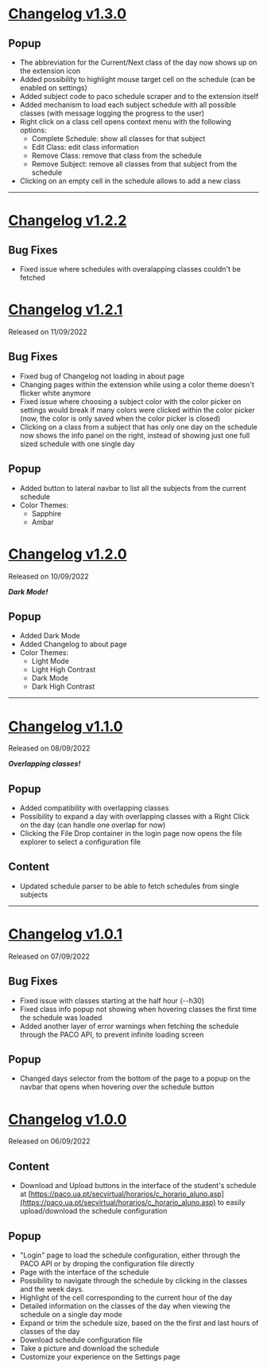 # [Changelog v1.3.0](https://github.com/digas99/schedule-ua/releases/tag/v1.3.0)

## Popup
- The abbreviation for the Current/Next class of the day now shows up on the extension icon
- Added possibility to highlight mouse target cell on the schedule (can be enabled on settings)
- Added subject code to paco schedule scraper and to the extension itself
- Added mechanism to load each subject schedule with all possible classes (with message logging the progress to the user)
- Right click on a class cell opens context menu with the following options:
    - Complete Schedule: show all classes for that subject
    - Edit Class: edit class information
    - Remove Class: remove that class from the schedule
    - Remove Subject: remove all classes from that subject from the schedule
- Clicking on an empty cell in the schedule allows to add a new class

---
# [Changelog v1.2.2](https://github.com/digas99/schedule-ua/releases/tag/v1.2.2) 

## Bug Fixes
- Fixed issue where schedules with overalapping classes couldn't be fetched


# [Changelog v1.2.1](https://github.com/digas99/schedule-ua/releases/tag/v1.2.1) 
Released on 11/09/2022

## Bug Fixes
- Fixed bug of Changelog not loading in about page
- Changing pages within the extension while using a color theme doesn't flicker white anymore
- Fixed issue where choosing a subject color with the color picker on settings would break if many colors were clicked within the color picker (now, the color is only saved when the color picker is closed)
- Clicking on a class from a subject that has only one day on the schedule now shows the info panel on the right, instead of showing just one full sized schedule with one single day

## Popup
- Added button to lateral navbar to list all the subjects from the current schedule
- Color Themes:
    - Sapphire
    - Ambar

# [Changelog v1.2.0](https://github.com/digas99/schedule-ua/releases/tag/v1.2.0) 
Released on 10/09/2022

***Dark Mode!***

## Popup
- Added Dark Mode
- Added Changelog to about page
- Color Themes:
    - Light Mode
    - Light High Contrast
    - Dark Mode
    - Dark High Contrast

---

# [Changelog v1.1.0](https://github.com/digas99/schedule-ua/releases/tag/v1.1.0) 
Released on 08/09/2022

***Overlapping classes!***

## Popup
- Added compatibility with overlapping classes
- Possibility to expand a day with overlapping classes with a Right Click on the day (can handle one overlap for now)
- Clicking the File Drop container in the login page now opens the file explorer to select a configuration file

## Content
- Updated schedule parser to be able to fetch schedules from single subjects

---

# [Changelog v1.0.1](https://github.com/digas99/schedule-ua/releases/tag/v1.0.1) 
Released on 07/09/2022

## Bug Fixes
- Fixed issue with classes starting at the half hour (--h30)
- Fixed class info popup not showing when hovering classes the first time the schedule was loaded
- Added another layer of error warnings when fetching the schedule through the PACO API, to prevent infinite loading screen

## Popup
- Changed days selector from the bottom of the page to a popup on the navbar that opens when hovering over the schedule button

# [Changelog v1.0.0](https://github.com/digas99/schedule-ua/releases/tag/v1.0.0) 
Released on 06/09/2022

## Content
- Download and Upload buttons in the interface of the student's schedule at [https://paco.ua.pt/secvirtual/horarios/c_horario_aluno.asp](https://paco.ua.pt/secvirtual/horarios/c_horario_aluno.asp) to easily upload/download the schedule configuration

## Popup
- "Login" page to load the schedule configuration, either through the PACO API or by droping the configuration file directly
- Page with the interface of the schedule
- Possibility to navigate through the schedule by clicking in the classes and the week days.
- Highlight of the cell corresponding to the current hour of the day
- Detailed information on the classes of the day when viewing the schedule on a single day mode
- Expand or trim the schedule size, based on the the first and last hours of classes of the day
- Download schedule configuration file
- Take a picture and download the schedule
- Customize your experience on the Settings page
